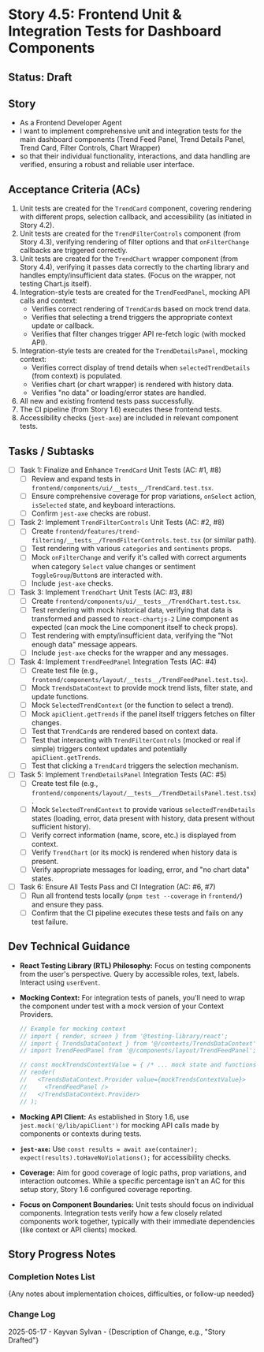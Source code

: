 # Story 4.5: Frontend Unit & Integration Tests for Dashboard Components

## Status: Draft

## Story

- As a Frontend Developer Agent
- I want to implement comprehensive unit and integration tests for the main dashboard components (Trend Feed Panel, Trend Details Panel, Trend Card, Filter Controls, Chart Wrapper)
- so that their individual functionality, interactions, and data handling are verified, ensuring a robust and reliable user interface.

## Acceptance Criteria (ACs)

1. Unit tests are created for the `TrendCard` component, covering rendering with different props, selection callback, and accessibility (as initiated in Story 4.2).
2. Unit tests are created for the `TrendFilterControls` component (from Story 4.3), verifying rendering of filter options and that `onFilterChange` callbacks are triggered correctly.
3. Unit tests are created for the `TrendChart` wrapper component (from Story 4.4), verifying it passes data correctly to the charting library and handles empty/insufficient data states. (Focus on the wrapper, not testing Chart.js itself).
4. Integration-style tests are created for the `TrendFeedPanel`, mocking API calls and context:
    - Verifies correct rendering of `TrendCard`s based on mock trend data.
    - Verifies that selecting a trend triggers the appropriate context update or callback.
    - Verifies that filter changes trigger API re-fetch logic (with mocked API).
5. Integration-style tests are created for the `TrendDetailsPanel`, mocking context:
    - Verifies correct display of trend details when `selectedTrendDetails` (from context) is populated.
    - Verifies chart (or chart wrapper) is rendered with history data.
    - Verifies "no data" or loading/error states are handled.
6. All new and existing frontend tests pass successfully.
7. The CI pipeline (from Story 1.6) executes these frontend tests.
8. Accessibility checks (`jest-axe`) are included in relevant component tests.

## Tasks / Subtasks

- [ ] Task 1: Finalize and Enhance `TrendCard` Unit Tests (AC: #1, #8)
  - [ ] Review and expand tests in `frontend/components/ui/__tests__/TrendCard.test.tsx`.
  - [ ] Ensure comprehensive coverage for prop variations, `onSelect` action, `isSelected` state, and keyboard interactions.
  - [ ] Confirm `jest-axe` checks are robust.
- [ ] Task 2: Implement `TrendFilterControls` Unit Tests (AC: #2, #8)
  - [ ] Create `frontend/features/trend-filtering/__tests__/TrendFilterControls.test.tsx` (or similar path).
  - [ ] Test rendering with various `categories` and `sentiments` props.
  - [ ] Mock `onFilterChange` and verify it's called with correct arguments when category `Select` value changes or sentiment `ToggleGroup`/`Button`s are interacted with.
  - [ ] Include `jest-axe` checks.
- [ ] Task 3: Implement `TrendChart` Unit Tests (AC: #3, #8)
  - [ ] Create `frontend/components/ui/__tests__/TrendChart.test.tsx`.
  - [ ] Test rendering with mock historical data, verifying that data is transformed and passed to `react-chartjs-2` Line component as expected (can mock the Line component itself to check props).
  - [ ] Test rendering with empty/insufficient data, verifying the "Not enough data" message appears.
  - [ ] Include `jest-axe` checks for the wrapper and any messages.
- [ ] Task 4: Implement `TrendFeedPanel` Integration Tests (AC: #4)
  - [ ] Create test file (e.g., `frontend/components/layout/__tests__/TrendFeedPanel.test.tsx`).
  - [ ] Mock `TrendsDataContext` to provide mock trend lists, filter state, and update functions.
  - [ ] Mock `SelectedTrendContext` (or the function to select a trend).
  - [ ] Mock `apiClient.getTrends` if the panel itself triggers fetches on filter changes.
  - [ ] Test that `TrendCard`s are rendered based on context data.
  - [ ] Test that interacting with `TrendFilterControls` (mocked or real if simple) triggers context updates and potentially `apiClient.getTrends`.
  - [ ] Test that clicking a `TrendCard` triggers the selection mechanism.
- [ ] Task 5: Implement `TrendDetailsPanel` Integration Tests (AC: #5)
  - [ ] Create test file (e.g., `frontend/components/layout/__tests__/TrendDetailsPanel.test.tsx`).
  - [ ] Mock `SelectedTrendContext` to provide various `selectedTrendDetails` states (loading, error, data present with history, data present without sufficient history).
  - [ ] Verify correct information (name, score, etc.) is displayed from context.
  - [ ] Verify `TrendChart` (or its mock) is rendered when history data is present.
  - [ ] Verify appropriate messages for loading, error, and "no chart data" states.
- [ ] Task 6: Ensure All Tests Pass and CI Integration (AC: #6, #7)
  - [ ] Run all frontend tests locally (`pnpm test --coverage` in `frontend/`) and ensure they pass.
  - [ ] Confirm that the CI pipeline executes these tests and fails on any test failure.

## Dev Technical Guidance

- **React Testing Library (RTL) Philosophy:** Focus on testing components from the user's perspective. Query by accessible roles, text, labels. Interact using `userEvent`.
- **Mocking Context:** For integration tests of panels, you'll need to wrap the component under test with a mock version of your Context Providers.

    ```typescript
    // Example for mocking context
    // import { render, screen } from '@testing-library/react';
    // import { TrendsDataContext } from '@/contexts/TrendsDataContext'; // Adjust path
    // import TrendFeedPanel from '@/components/layout/TrendFeedPanel'; // Adjust path

    // const mockTrendsContextValue = { /* ... mock state and functions ... */ };
    // render(
    //   <TrendsDataContext.Provider value={mockTrendsContextValue}>
    //     <TrendFeedPanel />
    //   </TrendsDataContext.Provider>
    // );
    ```

- **Mocking API Client:** As established in Story 1.6, use `jest.mock('@/lib/apiClient')` for mocking API calls made by components or contexts during tests.

- **`jest-axe`:** Use `const results = await axe(container); expect(results).toHaveNoViolations();` for accessibility checks.
- **Coverage:** Aim for good coverage of logic paths, prop variations, and interaction outcomes. While a specific percentage isn't an AC for this setup story, Story 1.6 configured coverage reporting.
- **Focus on Component Boundaries:** Unit tests should focus on individual components. Integration tests verify how a few closely related components work together, typically with their immediate dependencies (like context or API clients) mocked.

## Story Progress Notes

### Completion Notes List

{Any notes about implementation choices, difficulties, or follow-up needed}

### Change Log

2025-05-17 - Kayvan Sylvan - {Description of Change, e.g., "Story Drafted"}
